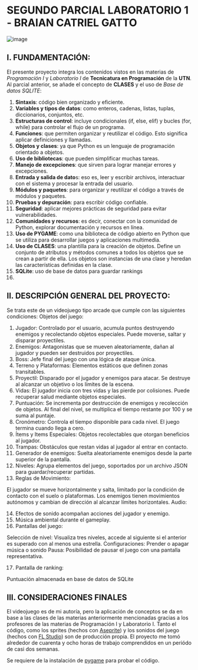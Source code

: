 # SEGUNDO PARCIAL LABORATORIO 1 - BRAIAN CATRIEL GATTO
![image](https://github.com/seek-coder/PROG1-Sdo-parcial/assets/130781541/67f92319-3cbb-48fa-b369-9090df565f7e)

## I. FUNDAMENTACIÓN: 
El presente proyecto integra los contenidos vistos en las materias de _Programación I_ y _Laboratorio I_ de **Tecnicatura en Programación** de la **UTN**. Al parcial anterior, se añade el concepto de **CLASES** y el uso de *Base de datos SQLITE*:

1) **Sintaxis**: código bien organizado y eficiente.
2) **Variables y tipos de datos**: como enteros, cadenas, listas, tuplas, diccionarios, conjuntos, etc.
3) **Estructuras de control**: incluye condicionales (if, else, elif) y bucles (for, while) para controlar el flujo de un programa.
4) **Funciones**: que permiten organizar y reutilizar el código. Esto significa aplicar definiciones y llamadas.
4) **Objetos y clases**: ya que Python es un lenguaje de programación orientado a objetos.
5) **Uso de bibliotecas**: que pueden simplificar muchas tareas.
6) **Manejo de excepciones**: que sirven para lograr manejar errores y excepciones.
7) **Entrada y salida de dato**s: eso es,  leer y escribir archivos, interactuar con el sistema y procesar la entrada del usuario.
8) **Módulos y paquetes**: para organizar y reutilizar el código a través de módulos y paquetes.
9) **Pruebas y depuración**: para escribir código confiable.
10) **Seguridad**: aplicar mejores prácticas de seguridad para evitar vulnerabilidades.
11) **Comunidades y recursos**: es decir, conectar con la comunidad de Python, explorar documentación y recursos en línea.
12) **Uso de PYGAME**: como una biblioteca de código abierto en Python que se utiliza para desarrollar juegos y aplicaciones multimedia.
13) **Uso de CLASES**: una plantilla para la creación de objetos. Define un conjunto de atributos y métodos comunes a todos los objetos que se crean a partir de ella. Los objetos son instancias de una clase y heredan las características definidas en la clase.
14) **SQLite**: uso de base de datos para guardar rankings
15) 
## II. DESCRIPCIÓN GENERAL DEL PROYECTO:
Se trata este de un videojuego tipo arcade que cumple con las siguientes condiciones:
Objetos del juego:

1) Jugador: Controlado por el usuario, acumula puntos destruyendo enemigos y recolectando objetos especiales. Puede moverse, saltar y disparar proyectiles.
2) Enemigos: Antagonistas que se mueven aleatoriamente, dañan al jugador y pueden ser destruidos por proyectiles.
3) Boss: Jefe final del juego con una lógica de ataque única.
4) Terreno y Plataformas: Elementos estáticos que definen zonas transitables.
5) Proyectil: Disparado por el jugador y enemigos para atacar. Se destruye al alcanzar un objetivo o los límites de la escena.
6) Vidas: El jugador inicia con tres vidas y las pierde por colisiones. Puede recuperar salud mediante objetos especiales.
7) Puntuación: Se incrementa por destrucción de enemigos y recolección de objetos. Al final del nivel, se multiplica el tiempo restante por 100 y se suma al puntaje.
8) Cronómetro: Controla el tiempo disponible para cada nivel. El juego termina cuando llega a cero.
9) Ítems y Items Especiales: Objetos recolectables que otorgan beneficios al jugador.
10) Trampas: Obstáculos que restan vidas al jugador al entrar en contacto.
11) Generador de enemigos: Suelta aleatoriamente enemigos desde la parte superior de la pantalla.
12) Niveles: Agrupa elementos del juego, soportados por un archivo JSON para guardar/recuperar partidas.
13) Reglas de Movimiento:

El jugador se mueve horizontalmente y salta, limitado por la condición de contacto con el suelo o plataformas.
Los enemigos tienen movimientos autónomos y cambian de dirección al alcanzar límites horizontales.
Audio:

14) Efectos de sonido acompañan acciones del jugador y enemigo.
15) Música ambiental durante el gameplay.
16) Pantallas del juego:

Selección de nivel: Visualiza tres niveles, accede al siguiente si el anterior es superado con al menos una estrella.
Configuraciones: Prender o apagar música o sonido
Pausa: Posibilidad de pausar el juego con una pantalla representativa.

17) Pantalla de ranking:

Puntuación almacenada en base de datos de SQLite

## III. CONSIDERACIONES FINALES
El videojuego es de mi autoría, pero la aplicación de conceptos se da en base a las clases de las materias anteriormente mencionadas gracias a los profesores de las materias de Programación I y Laboratorio I. Tanto el código, como los sprites (hechos con [Aseprite](https://www.aseprite.org/)) y los sonidos del juego (hechos con [FL Studio](https://www.image-line.com/)) son de producción propia. 
El proyecto me tomó alrededor de cuarenta y ocho horas de trabajo comprendidos en un periódo de casi dos semanas.

Se requiere de la instalación de [pygame](https://www.pygame.org/news) para probar el código.
